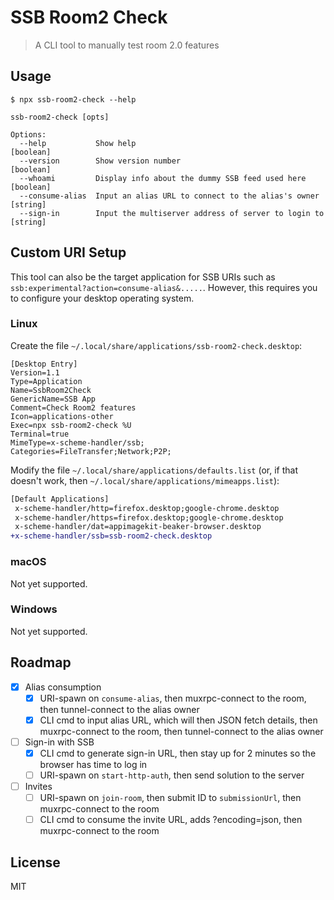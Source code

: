 # SSB Room2 Check

> A CLI tool to manually test room 2.0 features

## Usage

```
$ npx ssb-room2-check --help

ssb-room2-check [opts]

Options:
  --help           Show help                                           [boolean]
  --version        Show version number                                 [boolean]
  --whoami         Display info about the dummy SSB feed used here     [boolean]
  --consume-alias  Input an alias URL to connect to the alias's owner   [string]
  --sign-in        Input the multiserver address of server to login to  [string]
```

## Custom URI Setup

This tool can also be the target application for SSB URIs such as `ssb:experimental?action=consume-alias&.....`. However, this requires you to configure your desktop operating system.

### Linux

Create the file `~/.local/share/applications/ssb-room2-check.desktop`:

```
[Desktop Entry]
Version=1.1
Type=Application
Name=SsbRoom2Check
GenericName=SSB App
Comment=Check Room2 features
Icon=applications-other
Exec=npx ssb-room2-check %U
Terminal=true
MimeType=x-scheme-handler/ssb;
Categories=FileTransfer;Network;P2P;
```

Modify the file `~/.local/share/applications/defaults.list` (or, if that doesn't work, then `~/.local/share/applications/mimeapps.list`):

```diff
[Default Applications]
 x-scheme-handler/http=firefox.desktop;google-chrome.desktop
 x-scheme-handler/https=firefox.desktop;google-chrome.desktop
 x-scheme-handler/dat=appimagekit-beaker-browser.desktop
+x-scheme-handler/ssb=ssb-room2-check.desktop
```

### macOS

Not yet supported.

### Windows

Not yet supported.

## Roadmap

- [x] Alias consumption
  - [x] URI-spawn on `consume-alias`, then muxrpc-connect to the room, then tunnel-connect to the alias owner
  - [x] CLI cmd to input alias URL, which will then JSON fetch details, then muxrpc-connect to the room, then tunnel-connect to the alias owner
- [ ] Sign-in with SSB
  - [x] CLI cmd to generate sign-in URL, then stay up for 2 minutes so the browser has time to log in
  - [ ] URI-spawn on `start-http-auth`, then send solution to the server
- [ ] Invites
  - [ ] URI-spawn on `join-room`, then submit ID to `submissionUrl`, then muxrpc-connect to the room
  - [ ] CLI cmd to consume the invite URL, adds ?encoding=json, then muxrpc-connect to the room

## License

MIT
